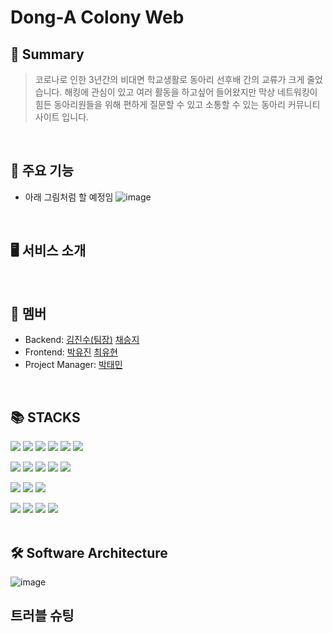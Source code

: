 # Dong-A Colony Web

## 📑 Summary
> 코로나로 인한 3년간의 비대면 학교생활로 동아리 선후배 간의 교류가 크게 줄었습니다. 해킹에 관심이 있고 여러 활동을 하고싶어 들어왔지만 막상 네트워킹이 힘든 동아리원들을 위해 편하게 질문할 수 있고 소통할 수 있는 동아리 커뮤니티 사이트 입니다.

<br/>

## 🎯 주요 기능
* 아래 그림처럼 할 예정임
![image](https://github.com/dgjinsu/shop-1/assets/97269799/0852d885-191d-495e-bbb1-8ffc00f2336d)

<br/>

## 🖥️ 서비스 소개

<br/>

## 👥 멤버
* Backend: [김진수(팀장)](https://github.com/dgjinsu) [채승지](https://github.com/ChaeSeungJi)
* Frontend: [박유진](https://github.com/yujinn00) [최유현](https://github.com/Choiyuhyeon)
* Project Manager: [박태민](https://github.com/DLLegs)

<br/>

<h2>📚 STACKS</h2>
<div> 
  <img src="https://img.shields.io/badge/java-007396?style=for-the-badge&logo=java&logoColor=white"> 
  <img src="https://img.shields.io/badge/spring-6DB33F?style=for-the-badge&logo=spring&logoColor=white">
  <img src="https://img.shields.io/badge/Spring Boot-6DB33F?style=for-the-badge&logo=spring boot&logoColor=white">
  <img src="https://img.shields.io/badge/mysql-4479A1?style=for-the-badge&logo=mysql&logoColor=white">
  <img src="https://img.shields.io/badge/Spring Security-6DB33F?style=for-the-badge&logo=springsecurity&logoColor=white">
  <img src="https://img.shields.io/badge/swagger-85EA2D?style=for-the-badge&logo=swagger&logoColor=white">
  <p></p>
  
  <img src="https://img.shields.io/badge/GitHub Actions-2088FF?style=for-the-badge&logo=GitHub Actions&logoColor=white">
  <img src="https://img.shields.io/badge/EC2-FF9900?style=for-the-badge&logo=Amazon EC2&logoColor=white">
  <img src="https://img.shields.io/badge/RDS-527FFF?style=for-the-badge&logo=Amazon RDS&logoColor=white">
  <img src="https://img.shields.io/badge/S3-569A31?style=for-the-badge&logo=Amazon S3&logoColor=white">
  <img src="https://img.shields.io/badge/figma-F24E1E?style=for-the-badge&logo=figma&logoColor=white">
  <p></p>  
   
  <img src="https://img.shields.io/badge/github-181717?style=for-the-badge&logo=github&logoColor=white">
  <img src="https://img.shields.io/badge/git-F05032?style=for-the-badge&logo=git&logoColor=white">
  <img src="https://img.shields.io/badge/Notion-000000?style=for-the-badge&logo=Notion&logoColor=white">
  

  <p></p>
  <img src="https://img.shields.io/badge/html5-E34F26?style=for-the-badge&logo=html5&logoColor=white">
  <img src="https://img.shields.io/badge/css-1572B6?style=for-the-badge&logo=css3&logoColor=white">
  <img src="https://img.shields.io/badge/javascript-F7DF1E?style=for-the-badge&logo=javascript&logoColor=black">
  <img src="https://img.shields.io/badge/jQuery-0769AD?style=for-the-badge&logo=jQuery&logoColor=white">
</div>
<br/>

## 🛠 Software Architecture
![image](https://github.com/dgjinsu/shop-1/assets/97269799/07dc46f6-4cc0-40a6-84a5-c4970202f5ab)

## 트러블 슈팅


